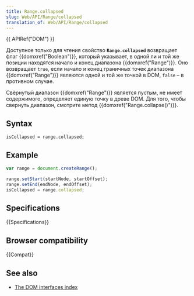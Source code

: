 ```yaml
---
title: Range.collapsed
slug: Web/API/Range/collapsed
translation_of: Web/API/Range/collapsed
---
```


{{ APIRef("DOM") }}

Доступное только для чтения свойство **`Range.collapsed`** возвращает флаг {{domxref("Boolean")}}, который указывает, в одной ли и той же позиции находятся начало и конец диапазона {{domxref("Range")}}. Оно возвращает `true`, если начало и конец граничных точек диапазона {{domxref("Range")}} являются одной и той же точкой в DOM, `false` – в противном случае.

Свёрнутый диапазон {{domxref("Range")}} является пустым, не имеет содержимого, определяет единую точку в древе DOM. Для того, чтобы свернуть диапазон, смотрите метод {{domxref("Range.collapse()")}}.

## Syntax

```
isCollapsed = range.collapsed;
```

## Example

```js
var range = document.createRange();

range.setStart(startNode, startOffset);
range.setEnd(endNode, endOffset);
isCollapsed = range.collapsed;
```

## Specifications

{{Specifications}}

## Browser compatibility

{{Compat}}

## See also

- [The DOM interfaces index](/ru/docs/DOM/DOM_Reference)
